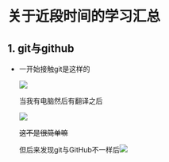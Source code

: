 # 关于近段时间的学习汇总

## 1. git与github

- 一开始接触git是这样的

  ![](C:\Users\86195\Pictures\git\QQ图片20210926192405.jpg)

  当我有电脑然后有翻译之后

  ![](C:\Users\86195\Pictures\git\QQ图片20210926192413.jpg)

  ~~这不是很简单嘛~~

  但后来发现git与GitHub不一样后![](C:\Users\86195\Pictures\git\QQ图片20210926193451.jpg)

  

